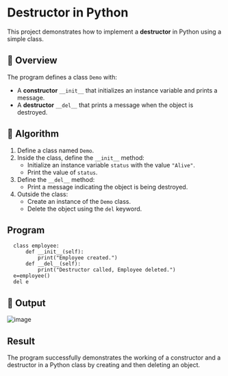 # Destructor in Python

This project demonstrates how to implement a **destructor** in Python using a simple class.

## 🚀 Overview

The program defines a class `Demo` with:

- A **constructor** `__init__` that initializes an instance variable and prints a message.
- A **destructor** `__del__` that prints a message when the object is destroyed.

## 🧠 Algorithm

1. Define a class named `Demo`.
2. Inside the class, define the `__init__` method:
   - Initialize an instance variable `status` with the value `"Alive"`.
   - Print the value of `status`.
3. Define the `__del__` method:
   - Print a message indicating the object is being destroyed.
4. Outside the class:
   - Create an instance of the `Demo` class.
   - Delete the object using the `del` keyword.
## Program
      class employee:
          def __init__(self):
              print("Employee created.")
          def __del__(self):
              print("Destructor called, Employee deleted.")
      e=employee()
      del e

## 🧪 Output

![image](https://github.com/user-attachments/assets/7a123acf-defd-4ea7-b2b0-1addac8247cc)

## Result
The program successfully demonstrates the working of a constructor and a destructor in a Python class by creating and then deleting an object.

